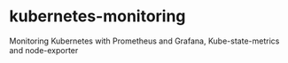 # kubernetes-monitoring
Monitoring Kubernetes with Prometheus and Grafana, Kube-state-metrics and node-exporter
